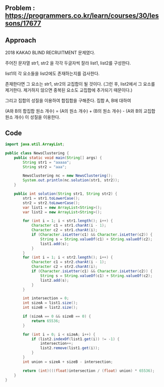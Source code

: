 ## Problem : https://programmers.co.kr/learn/courses/30/lessons/17677

## Approach

2018 KAKAO BLIND RECRUITMENT 문제였다.

주어진 문자열 str1, str2 을 각각 두글자씩 잘라 list1, list2를 구성한다.

list1의 각 요소들을 list2에도 존재하는지를 검사한다.

존재한다면 그 요소는 str1, str2의 교집합이 될 것이다. (그런 후, list2에서 그 요소를 제거한다. 제거하지 않으면 중복된 요소도 교집합에 추가되기 때문이다.)

그리고 집합의 성질을 이용하여 합집합을 구해준다. 집합 A, B에 대하여

(A와 B의 합집합 원소 개수) = (A의 원소 개수) + (B의 원소 개수) - (A와 B의 교집합 원소 개수) 이 성질을 이용한다.

## Code

```java
import java.util.ArrayList;

public class NewsClustering {
    public static void main(String[] args) {
        String str1 = "aaaaa";
        String str2 = "aaa";

        NewsClustering nc = new NewsClustering();
        System.out.println(nc.solution(str1, str2));
    }

    public int solution(String str1, String str2) {
        str1 = str1.toLowerCase();
        str2 = str2.toLowerCase();
        var list1 = new ArrayList<String>();
        var list2 = new ArrayList<String>();

        for (int i = 1; i < str1.length(); i++) {
            Character c1 = str1.charAt(i - 1);
            Character c2 = str1.charAt(i);
            if (Character.isLetter(c1) && Character.isLetter(c2)) {
                String s = String.valueOf(c1) + String.valueOf(c2);
                list1.add(s);
            }
        }
        for (int i = 1; i < str2.length(); i++) {
            Character c1 = str2.charAt(i - 1);
            Character c2 = str2.charAt(i);
            if (Character.isLetter(c1) && Character.isLetter(c2)) {
                String s = String.valueOf(c1) + String.valueOf(c2);
                list2.add(s);
            }
        }

        int intersection = 0;
        int sizeA = list1.size();
        int sizeB = list2.size();

        if (sizeA == 0 && sizeB == 0) {
            return 65536;
        }

        for (int i = 0; i < sizeA; i++) {
            if (list2.indexOf(list1.get(i)) != -1) {
                intersection++;
                list2.remove(list1.get(i));
            }
        }
        int union = sizeA + sizeB - intersection;

        return (int)(((float)intersection / (float) union) * 65536);
    }
}

```

